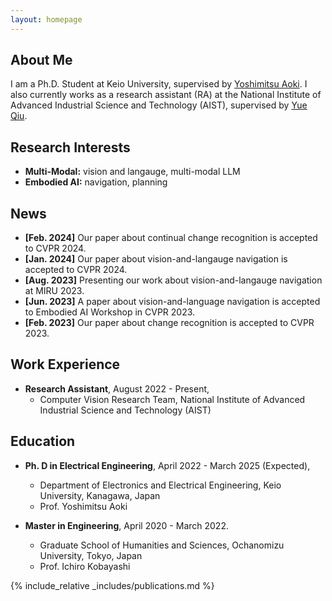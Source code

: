 ```yaml
---
layout: homepage
---
```


## About Me

I am a Ph.D. Student at Keio University, supervised by [Yoshimitsu Aoki](https://aoki-medialab.jp/aokiyoshimitsu/). I also currently works as a research assistant
(RA) at the National Institute of Advanced Industrial Science and Technology (AIST), supervised by [Yue Qiu](https://qiuyue1993.github.io/qiuyue.github.com/). 
## Research Interests

- **Multi-Modal:** vision and langauge, multi-modal LLM
- **Embodied AI:** navigation, planning

## News

- **[Feb. 2024]** Our paper about continual change recognition is accepted to CVPR 2024.
- **[Jan. 2024]** Our paper about vision-and-langauge navigation is accepted to CVPR 2024.
- **[Aug. 2023]** Presenting our work about vision-and-langauge navigation at MIRU 2023.
- **[Jun. 2023]** A paper about vision-and-language navigation is accepted to Embodied AI Workshop in CVPR 2023.
- **[Feb. 2023]** Our paper about change recognition is accepted to CVPR 2023.


## Work Experience
- **Research Assistant**, August 2022 - Present, 
  - Computer Vision Research Team, National Institute of Advanced Industrial Science and Technology (AIST)

## Education
- **Ph. D in Electrical Engineering**,  April 2022 - March 2025 (Expected), 
  - Department of Electronics and Electrical Engineering, Keio University, Kanagawa, Japan
  - Prof. Yoshimitsu Aoki

- **Master in Engineering**, April 2020 - March 2022.
  - Graduate School of Humanities and Sciences, Ochanomizu University, Tokyo, Japan
  - Prof. Ichiro Kobayashi


{% include_relative _includes/publications.md %}